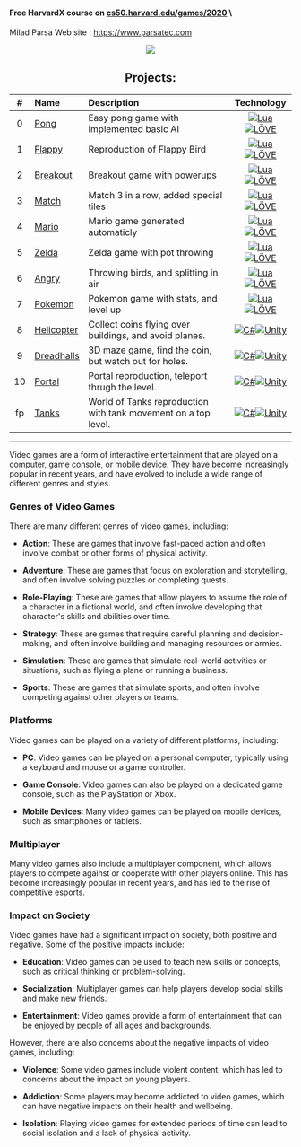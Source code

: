 

#### Free HarvardX course on [cs50.harvard.edu/games/2020][harvard_link] \


Milad Parsa
Web site : https://www.parsatec.com


<p align="center"><a href="https://www.parsatec.com">
  <img src="https://github.com/miladparsa/cs50G/blob/main/output-onlinepngtools.png" />

</a></p> 

<div align="center" markdown>

## Projects:
\# | Name | Description | Technology
:---: | :--- | :--- | :---:
0 | [Pong][pong_link] | Easy pong game with implemented basic AI | [![Lua][lua_img]![LÖVE][love_img]](#)
1 | [Flappy][flappy_link] | Reproduction of Flappy Bird | [![Lua][lua_img]![LÖVE][love_img]](#)
2 | [Breakout][breakout_link] | Breakout game with powerups | [![Lua][lua_img]![LÖVE][love_img]](#)
3 | [Match][match_link] | Match 3 in a row, added special tiles | [![Lua][lua_img]![LÖVE][love_img]](#)
4 | [Mario][mario_link] | Mario game generated automaticly | [![Lua][lua_img]![LÖVE][love_img]](#)
5 | [Zelda][zelda_link] | Zelda game with pot throwing | [![Lua][lua_img]![LÖVE][love_img]](#)
6 | [Angry][angry_link] | Throwing birds, and splitting in air | [![Lua][lua_img]![LÖVE][love_img]](#)
7 | [Pokemon][pokemon_link] | Pokemon game with stats, and level up | [![Lua][lua_img]![LÖVE][love_img]](#)
8 | [Helicopter][helicopter_link] | Collect coins flying over buildings, and avoid planes. | [![C#][csharp_img]![Unity][unity_img]](#)
9 | [Dreadhalls][dreadhalls_link] | 3D maze game, find the coin, but watch out for holes. | [![C#][csharp_img]![Unity][unity_img]](#)
10 | [Portal][portal_link] | Portal reproduction, teleport thrugh the level. | [![C#][csharp_img]![Unity][unity_img]](#)
fp | [Tanks][fp_link] | World of Tanks reproduction with tank movement on a top level. | [![C#][csharp_img]![Unity][unity_img]](#)
</div>

---
  


<!-- Links -->

[harvard_link]:     https://cs50.harvard.edu/games/2018


[pong_link]:        proj-00-pong
[flappy_link]:      proj-01-flappy
[breakout_link]:    proj-02-breakout
[match_link]:       proj-03-match
[mario_link]:       proj-04-mario
[zelda_link]:       proj-05-zelda
[angry_link]:       proj-06-angry
[pokemon_link]:     proj-07-pokemon
[helicopter_link]:  proj-08-helicopter
[dreadhalls_link]:  proj-09-dreadhalls
[portal_link]:      proj-10-portal
[fp_link]:          proj-fp-tanks

[lua_img]:          https://github.com/miladparsa/cs50G/blob/main/lua%20(1).png
[love_img]:         https://github.com/miladparsa/cs50G/blob/main/love.png
[csharp_img]:       https://github.com/miladparsa/cs50G/blob/main/csharp.png
[unity_img]:        https://github.com/miladparsa/cs50G/blob/main/unity.png

Video games are a form of interactive entertainment that are played on a computer, game console, or mobile device. They have become increasingly popular in recent years, and have evolved to include a wide range of different genres and styles.

### Genres of Video Games
There are many different genres of video games, including:

- **Action**: These are games that involve fast-paced action and often involve combat or other forms of physical activity.

- **Adventure**: These are games that focus on exploration and storytelling, and often involve solving puzzles or completing quests.

- **Role-Playing**: These are games that allow players to assume the role of a character in a fictional world, and often involve developing that character's skills and abilities over time.

- **Strategy**: These are games that require careful planning and decision-making, and often involve building and managing resources or armies.

- **Simulation**: These are games that simulate real-world activities or situations, such as flying a plane or running a business.

- **Sports**: These are games that simulate sports, and often involve competing against other players or teams.

### Platforms
Video games can be played on a variety of different platforms, including:

- **PC**: Video games can be played on a personal computer, typically using a keyboard and mouse or a game controller.

- **Game Console**: Video games can also be played on a dedicated game console, such as the PlayStation or Xbox.

- **Mobile Devices**: Many video games can be played on mobile devices, such as smartphones or tablets.

### Multiplayer
Many video games also include a multiplayer component, which allows players to compete against or cooperate with other players online. This has become increasingly popular in recent years, and has led to the rise of competitive esports.

### Impact on Society
Video games have had a significant impact on society, both positive and negative. Some of the positive impacts include:

- **Education**: Video games can be used to teach new skills or concepts, such as critical thinking or problem-solving.

- **Socialization**: Multiplayer games can help players develop social skills and make new friends.

- **Entertainment**: Video games provide a form of entertainment that can be enjoyed by people of all ages and backgrounds.

However, there are also concerns about the negative impacts of video games, including:

- **Violence**: Some video games include violent content, which has led to concerns about the impact on young players.

- **Addiction**: Some players may become addicted to video games, which can have negative impacts on their health and wellbeing.

- **Isolation**: Playing video games for extended periods of time can lead to social isolation and a lack of physical activity.
